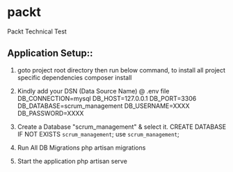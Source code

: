 # packt
Packt Technical Test

## Application Setup::

1. goto project root directory then run below command, to install all project specific dependencies 
composer install 

2. Kindly add your DSN (Data Source Name) @ .env file 
DB_CONNECTION=mysql
DB_HOST=127.0.0.1
DB_PORT=3306
DB_DATABASE=scrum_management
DB_USERNAME=XXXX
DB_PASSWORD=XXXX

3. Create a Database "scrum_management" & select it. 
CREATE DATABASE IF NOT EXISTS `scrum_management`;
use `scrum_management`;

4. Run All DB Migrations 
php artisan migrations

5. Start the application
php artisan serve


